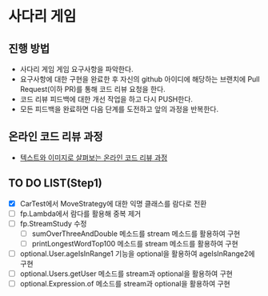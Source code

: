 # 사다리 게임
## 진행 방법
* 사다리 게임 게임 요구사항을 파악한다.
* 요구사항에 대한 구현을 완료한 후 자신의 github 아이디에 해당하는 브랜치에 Pull Request(이하 PR)를 통해 코드 리뷰 요청을 한다.
* 코드 리뷰 피드백에 대한 개선 작업을 하고 다시 PUSH한다.
* 모든 피드백을 완료하면 다음 단계를 도전하고 앞의 과정을 반복한다.

## 온라인 코드 리뷰 과정
* [텍스트와 이미지로 살펴보는 온라인 코드 리뷰 과정](https://github.com/nextstep-step/nextstep-docs/tree/master/codereview)

## TO DO LIST(Step1)
- [x] CarTest에서 MoveStrategy에 대한 익명 클래스를 람다로 전환
- [ ] fp.Lambda에서 람다를 활용해 중복 제거
- [ ] fp.StreamStudy 수정
  - [ ] sumOverThreeAndDouble 메소드를 stream 메소드를 활용하여 구현
  - [ ] printLongestWordTop100 메소드를 stream 메소드를 활용하여 구현
- [ ] optional.User.ageIsInRange1 기능을 optional을 활용하여 ageIsInRange2에 구현
- [ ] optional.Users.getUser 메소드를 stream과 optional을 활용하여 구현
- [ ] optional.Expression.of 메소드를 stream과 optional을 활용하여 구현